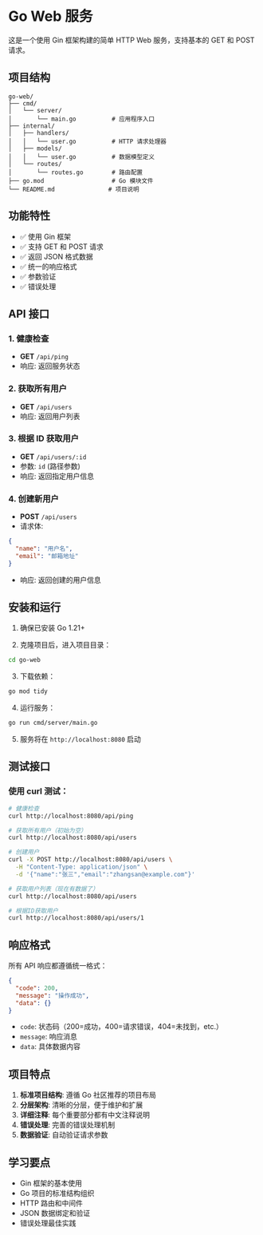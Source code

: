 # Go Web 服务

这是一个使用 Gin 框架构建的简单 HTTP Web 服务，支持基本的 GET 和 POST 请求。

## 项目结构

```
go-web/
├── cmd/
│   └── server/
│       └── main.go          # 应用程序入口
├── internal/
│   ├── handlers/
│   │   └── user.go          # HTTP 请求处理器
│   ├── models/
│   │   └── user.go          # 数据模型定义
│   └── routes/
│       └── routes.go        # 路由配置
├── go.mod                   # Go 模块文件
└── README.md               # 项目说明
```

## 功能特性

- ✅ 使用 Gin 框架
- ✅ 支持 GET 和 POST 请求
- ✅ 返回 JSON 格式数据
- ✅ 统一的响应格式
- ✅ 参数验证
- ✅ 错误处理

## API 接口

### 1. 健康检查

- **GET** `/api/ping`
- 响应: 返回服务状态

### 2. 获取所有用户

- **GET** `/api/users`
- 响应: 返回用户列表

### 3. 根据 ID 获取用户

- **GET** `/api/users/:id`
- 参数: `id` (路径参数)
- 响应: 返回指定用户信息

### 4. 创建新用户

- **POST** `/api/users`
- 请求体:

```json
{
  "name": "用户名",
  "email": "邮箱地址"
}
```

- 响应: 返回创建的用户信息

## 安装和运行

1. 确保已安装 Go 1.21+

2. 克隆项目后，进入项目目录：

```bash
cd go-web
```

3. 下载依赖：

```bash
go mod tidy
```

4. 运行服务：

```bash
go run cmd/server/main.go
```

5. 服务将在 `http://localhost:8080` 启动

## 测试接口

### 使用 curl 测试：

```bash
# 健康检查
curl http://localhost:8080/api/ping

# 获取所有用户（初始为空）
curl http://localhost:8080/api/users

# 创建用户
curl -X POST http://localhost:8080/api/users \
  -H "Content-Type: application/json" \
  -d '{"name":"张三","email":"zhangsan@example.com"}'

# 获取用户列表（现在有数据了）
curl http://localhost:8080/api/users

# 根据ID获取用户
curl http://localhost:8080/api/users/1
```

## 响应格式

所有 API 响应都遵循统一格式：

```json
{
  "code": 200,
  "message": "操作成功",
  "data": {}
}
```

- `code`: 状态码（200=成功，400=请求错误，404=未找到，etc.）
- `message`: 响应消息
- `data`: 具体数据内容

## 项目特点

1. **标准项目结构**: 遵循 Go 社区推荐的项目布局
2. **分层架构**: 清晰的分层，便于维护和扩展
3. **详细注释**: 每个重要部分都有中文注释说明
4. **错误处理**: 完善的错误处理机制
5. **数据验证**: 自动验证请求参数

## 学习要点

- Gin 框架的基本使用
- Go 项目的标准结构组织
- HTTP 路由和中间件
- JSON 数据绑定和验证
- 错误处理最佳实践
